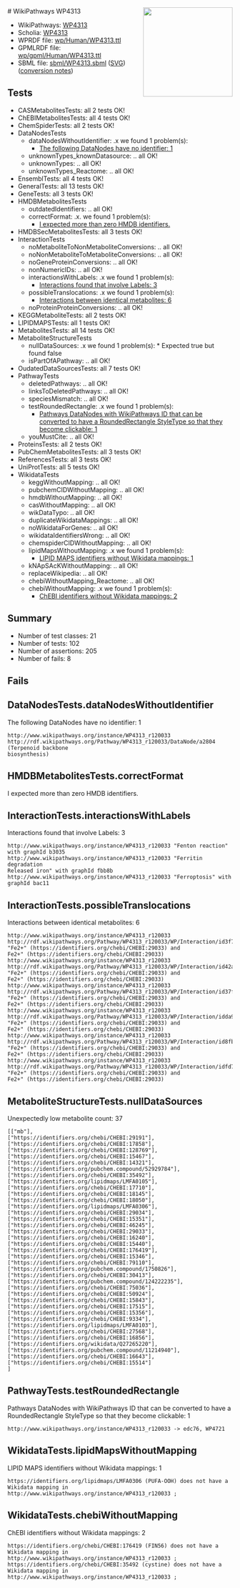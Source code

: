 <img style="float: right; width: 200px" src="../logo.png" />
# WikiPathways WP4313

* WikiPathways: [WP4313](https://identifiers.org/wikipathways:WP4313)
* Scholia: [WP4313](https://scholia.toolforge.org/wikipathways/WP4313)
* WPRDF file: [wp/Human/WP4313.ttl](../wp/Human/WP4313.ttl)
* GPMLRDF file: [wp/gpml/Human/WP4313.ttl](../wp/gpml/Human/WP4313.ttl)
* SBML file: [sbml/WP4313.sbml](../sbml/WP4313.sbml) ([SVG](../sbml/WP4313.svg)) ([conversion notes](../sbml/WP4313.txt))

## Tests
* CASMetabolitesTests: all 2 tests OK!
* ChEBIMetabolitesTests: all 4 tests OK!
* ChemSpiderTests: all 2 tests OK!
* DataNodesTests
    * dataNodesWithoutIdentifier: .x we found 1 problem(s):
        * [The following DataNodes have no identifier: 1](#d2d32fa0)
    * unknownTypes_knownDatasource: .. all OK!
    * unknownTypes: .. all OK!
    * unknownTypes_Reactome: .. all OK!
* EnsemblTests: all 4 tests OK!
* GeneralTests: all 13 tests OK!
* GeneTests: all 3 tests OK!
* HMDBMetabolitesTests
    * outdatedIdentifiers: .. all OK!
    * correctFormat: .x. we found 1 problem(s):
        * [I expected more than zero HMDB identifiers.](#ad154c1e)
* HMDBSecMetabolitesTests: all 3 tests OK!
* InteractionTests
    * noMetaboliteToNonMetaboliteConversions: .. all OK!
    * noNonMetaboliteToMetaboliteConversions: .. all OK!
    * noGeneProteinConversions: .. all OK!
    * nonNumericIDs: .. all OK!
    * interactionsWithLabels: .x we found 1 problem(s):
        * [Interactions found that involve Labels: 3](#630d267a)
    * possibleTranslocations: .x we found 1 problem(s):
        * [Interactions between identical metabolites: 6](#d59038c9)
    * noProteinProteinConversions: .. all OK!
* KEGGMetaboliteTests: all 2 tests OK!
* LIPIDMAPSTests: all 1 tests OK!
* MetabolitesTests: all 14 tests OK!
* MetaboliteStructureTests
    * nullDataSources: .x we found 1 problem(s):
            * Expected true but found false
    * isPartOfAPathway: .. all OK!
* OudatedDataSourcesTests: all 7 tests OK!
* PathwayTests
    * deletedPathways: .. all OK!
    * linksToDeletedPathways: .. all OK!
    * speciesMismatch: .. all OK!
    * testRoundedRectangle: .x we found 1 problem(s):
        * [Pathways DataNodes with WikiPathways ID that can be converted to have a RoundedRectangle StyleType so that they become clickable: 1](#9fbad3cb)
    * youMustCite: .. all OK!
* ProteinsTests: all 2 tests OK!
* PubChemMetabolitesTests: all 3 tests OK!
* ReferencesTests: all 3 tests OK!
* UniProtTests: all 5 tests OK!
* WikidataTests
    * keggWithoutMapping: .. all OK!
    * pubchemCIDWithoutMapping: .. all OK!
    * hmdbWithoutMapping: .. all OK!
    * casWithoutMapping: .. all OK!
    * wikDataTypo: .. all OK!
    * duplicateWikidataMappings: .. all OK!
    * noWikidataForGenes: .. all OK!
    * wikidataIdentifiersWrong: .. all OK!
    * chemspiderCIDWithoutMapping: .. all OK!
    * lipidMapsWithoutMapping: .x we found 1 problem(s):
        * [LIPID MAPS identifiers without Wikidata mappings: 1](#7dfdfb41)
    * kNApSAcKWithoutMapping: .. all OK!
    * replaceWikipedia: .. all OK!
    * chebiWithoutMapping_Reactome: .. all OK!
    * chebiWithoutMapping: .x we found 1 problem(s):
        * [ChEBI identifiers without Wikidata mappings: 2](#a8d554ce)


## Summary

* Number of test classes: 21
* Number of tests: 102
* Number of assertions: 205
* Number of fails: 8

## Fails

<a name="d2d32fa0" />

## DataNodesTests.dataNodesWithoutIdentifier

The following DataNodes have no identifier: 1
```
http://www.wikipathways.org/instance/WP4313_r120033 http://rdf.wikipathways.org/Pathway/WP4313_r120033/DataNode/a2804 (Terpenoid backbone
biosynthesis)
```

<a name="ad154c1e" />

## HMDBMetabolitesTests.correctFormat

I expected more than zero HMDB identifiers.
<a name="630d267a" />

## InteractionTests.interactionsWithLabels

Interactions found that involve Labels: 3
```
http://www.wikipathways.org/instance/WP4313_r120033 "Fenton reaction" with graphId b3035
http://www.wikipathways.org/instance/WP4313_r120033 "Ferritin degradation
Released iron" with graphId fbb8b
http://www.wikipathways.org/instance/WP4313_r120033 "Ferroptosis" with graphId bac11
```

<a name="d59038c9" />

## InteractionTests.possibleTranslocations

Interactions between identical metabolites: 6
```
http://www.wikipathways.org/instance/WP4313_r120033 http://rdf.wikipathways.org/Pathway/WP4313_r120033/WP/Interaction/id3f71117d "Fe2+" (https://identifiers.org/chebi/CHEBI:29033) and 
Fe2+" (https://identifiers.org/chebi/CHEBI:29033)
http://www.wikipathways.org/instance/WP4313_r120033 http://rdf.wikipathways.org/Pathway/WP4313_r120033/WP/Interaction/id42a83318 "Fe2+" (https://identifiers.org/chebi/CHEBI:29033) and 
Fe2+" (https://identifiers.org/chebi/CHEBI:29033)
http://www.wikipathways.org/instance/WP4313_r120033 http://rdf.wikipathways.org/Pathway/WP4313_r120033/WP/Interaction/id37f0d1d8 "Fe2+" (https://identifiers.org/chebi/CHEBI:29033) and 
Fe2+" (https://identifiers.org/chebi/CHEBI:29033)
http://www.wikipathways.org/instance/WP4313_r120033 http://rdf.wikipathways.org/Pathway/WP4313_r120033/WP/Interaction/idda9e5f1c "Fe2+" (https://identifiers.org/chebi/CHEBI:29033) and 
Fe2+" (https://identifiers.org/chebi/CHEBI:29033)
http://www.wikipathways.org/instance/WP4313_r120033 http://rdf.wikipathways.org/Pathway/WP4313_r120033/WP/Interaction/id8fbd5c05 "Fe2+" (https://identifiers.org/chebi/CHEBI:29033) and 
Fe2+" (https://identifiers.org/chebi/CHEBI:29033)
http://www.wikipathways.org/instance/WP4313_r120033 http://rdf.wikipathways.org/Pathway/WP4313_r120033/WP/Interaction/idfd73c27c "Fe2+" (https://identifiers.org/chebi/CHEBI:29033) and 
Fe2+" (https://identifiers.org/chebi/CHEBI:29033)
```

<a name="919041ce" />

## MetaboliteStructureTests.nullDataSources

Unexpectedly low metabolite count: 37
```
[["mb"],
["https://identifiers.org/chebi/CHEBI:29191"],
["https://identifiers.org/chebi/CHEBI:17858"],
["https://identifiers.org/chebi/CHEBI:128769"],
["https://identifiers.org/chebi/CHEBI:15467"],
["https://identifiers.org/chebi/CHEBI:14321"],
["https://identifiers.org/pubchem.compound/52929784"],
["https://identifiers.org/chebi/CHEBI:35492"],
["https://identifiers.org/lipidmaps/LMFA0105"],
["https://identifiers.org/chebi/CHEBI:17710"],
["https://identifiers.org/chebi/CHEBI:18145"],
["https://identifiers.org/chebi/CHEBI:18050"],
["https://identifiers.org/lipidmaps/LMFA0306"],
["https://identifiers.org/chebi/CHEBI:29034"],
["https://identifiers.org/chebi/CHEBI:15351"],
["https://identifiers.org/chebi/CHEBI:46245"],
["https://identifiers.org/chebi/CHEBI:29033"],
["https://identifiers.org/chebi/CHEBI:16240"],
["https://identifiers.org/chebi/CHEBI:15440"],
["https://identifiers.org/chebi/CHEBI:176419"],
["https://identifiers.org/chebi/CHEBI:15346"],
["https://identifiers.org/chebi/CHEBI:79110"],
["https://identifiers.org/pubchem.compound/1750826"],
["https://identifiers.org/chebi/CHEBI:30413"],
["https://identifiers.org/pubchem.compound/124222235"],
["https://identifiers.org/chebi/CHEBI:75036"],
["https://identifiers.org/chebi/CHEBI:50924"],
["https://identifiers.org/chebi/CHEBI:15843"],
["https://identifiers.org/chebi/CHEBI:17515"],
["https://identifiers.org/chebi/CHEBI:15356"],
["https://identifiers.org/chebi/CHEBI:9334"],
["https://identifiers.org/lipidmaps/LMFA0103"],
["https://identifiers.org/chebi/CHEBI:27568"],
["https://identifiers.org/chebi/CHEBI:16856"],
["https://identifiers.org/wikidata/Q27265220"],
["https://identifiers.org/pubchem.compound/11214940"],
["https://identifiers.org/chebi/CHEBI:16643"],
["https://identifiers.org/chebi/CHEBI:15514"]
]
```

<a name="9fbad3cb" />

## PathwayTests.testRoundedRectangle

Pathways DataNodes with WikiPathways ID that can be converted to have a RoundedRectangle StyleType so that they become clickable: 1
```
http://www.wikipathways.org/instance/WP4313_r120033 -> edc76, WP4721
 ```

<a name="7dfdfb41" />

## WikidataTests.lipidMapsWithoutMapping

LIPID MAPS identifiers without Wikidata mappings: 1
```
https://identifiers.org/lipidmaps/LMFA0306 (PUFA-OOH) does not have a Wikidata mapping in http://www.wikipathways.org/instance/WP4313_r120033 ; 
```

<a name="a8d554ce" />

## WikidataTests.chebiWithoutMapping

ChEBI identifiers without Wikidata mappings: 2
```
https://identifiers.org/chebi/CHEBI:176419 (FIN56) does not have a Wikidata mapping in http://www.wikipathways.org/instance/WP4313_r120033 ; 
https://identifiers.org/chebi/CHEBI:35492 (cystine) does not have a Wikidata mapping in http://www.wikipathways.org/instance/WP4313_r120033 ; 
```

